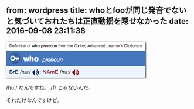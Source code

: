 from: wordpress
title: whoとfooが同じ発音でないと気づいておれたちは正直動揺を隠せなかった
date: 2016-09-08 23:11:38
--
<!--more-->

<a href="http://www.oxfordlearnersdictionaries.com/definition/english/who_1?q=who"><img src="/images/uploads/2016/09/Screenshot-2016-09-08-23.02.58.png" style="box-shadow: 1px 1px 3px #000;" /></a>

/huː/ なんですね。 /f/ じゃないんだ。

それだけなんですけど。

